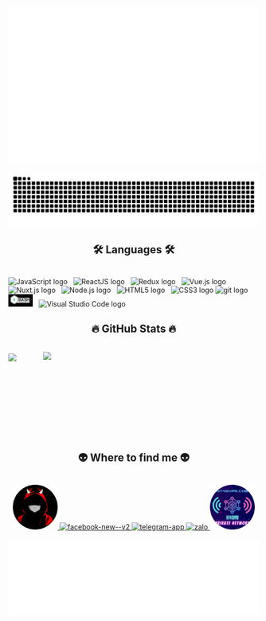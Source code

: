 <a href="#" target="_blank">
  <img src="svg/overkilldev.svg" width="1200" alt="overkill" />
</a>

![](https://raw.githubusercontent.com/overkillzero/overkillzero/main/svg/snake.svg)

<h2 align="center">🛠 Languages 🛠</h2>
<br>
<span><img src="https://img.shields.io/badge/JavaScript-282C34?logo=javascript&logoColor=F7DF1E" alt="JavaScript logo" title="JavaScript" height="25" /></span>
&nbsp;
<span><img src="https://img.shields.io/badge/ReactJS-282C34?logo=react&logoColor=61DAFB" alt="ReactJS logo" title="ReactJS" height="25" /></span>
&nbsp;
<span><img src="https://img.shields.io/badge/Redux-282C34?logo=redux&logoColor=764ABC" alt="Redux logo" title="Redux" height="25" /></span>
&nbsp;
<span><img src="https://img.shields.io/badge/Vue.js-282C34?logo=vue.js&logoColor=4FC08D" alt="Vue.js logo" title="Vue.js" height="25" /></span>
&nbsp;
<span><img src="https://img.shields.io/badge/Nuxt.js-282C34?logo=nuxt.js&logoColor=4FC08D" alt="Nuxt.js logo" title="Nuxt.js" height="25" /></span>
&nbsp;
<span><img src="https://img.shields.io/badge/Node.js-282C34?logo=node.js&logoColor=00F200" alt="Node.js logo" title="Node.js" height="25" /></span>
&nbsp;
<span><img src="https://img.shields.io/badge/HTML5-282C34?logo=html5&logoColor=E34F26" alt="HTML5 logo" title="HTML5" height="25" /></span>
&nbsp;
<span><img src="https://img.shields.io/badge/CSS3-282C34?logo=css3&logoColor=1572B6" alt="CSS3 logo" title="CSS3" height="25" /></span>
<span><img src="https://img.shields.io/badge/git-282C34?logo=git&logoColor=F05032" alt="git logo" title="git" height="25" /></span>
&nbsp;
<span><img src="images/bash.png" alt="Visual Studio Code logo" title="Visual Studio Code" height="25" /></span>
&nbsp;
<span><img src="https://img.shields.io/badge/VS%20Code-282C34?logo=visual-studio-code&logoColor=007ACC" alt="Visual Studio Code logo" title="Visual Studio Code" height="25" /></span>
&nbsp;

<br>
<h2 align="center">🔥 GitHub Stats 🔥</h2>
<br>
  <a href="#" title="OverKill DEV">
    <img width="434" align="center" src="https://github-readme-stats.vercel.app/api/top-langs/?username=overkillzero&hide=c%23,powershell,Mathematica,Ruby,Objective-C,Objective-C%2b%2b,Cuda&title_color=61dafb&text_color=ffffff&icon_color=61dafb&bg_color=20232a&langs_count=8&layout=compact&border_color=61dafb&hide_border=true" />
  </a>
  <a href="#" title="OverKill DEV">
    <img align="right" width="434" src="https://github-readme-stats.vercel.app/api?username=overkillzero&show_icons=true&theme=react&border_color=61dafb&hide_border=true" />
  </a>


<br><br><br><br><br><br><br><br>
<h2 align="center">👽 Where to find me 👽</h2>
<br>
<!-- https://icons8.com -->
<div align="center">
  <a href="https://hieudz.carrd.co" target="blank">
    <img width="90" height="90" src="images/overkill.png" alt="overkill" />
  </a>
  <a href="https://facebook.com/overkill.DEV" target="blank">
    <img width="90" height="90" src="https://img.icons8.com/dusk/64/facebook-new--v2.png" alt="facebook-new--v2"/>
  </a>
  <a href="https://t.me/hieusadboy" target="blank">
    <img width="90" height="90" src="https://img.icons8.com/dusk/64/telegram-app.png" alt="telegram-app"/>
  </a>
  <a href="https://zalo.me/hieudz3101" target="blank">
    <img width="90" height="90" src="https://img.icons8.com/dusk/64/zalo.png" alt="zalo"/>
  </a>
  <a href="https://ht4gvpn.com" target="top">
    <img width="90" height="90" src="images/ht4g.png" alt="ht4gvpn" />
  </a>
</div>

<br>

<center>
<a href="#" target="_blank">
  <img src="svg/quotes.svg" width="846" height="150" alt="quotes" />
</a>
</center>
